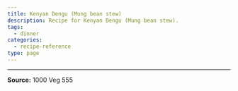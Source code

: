 ```yaml
---
title: Kenyan Dengu (Mung bean stew)
description: Recipe for Kenyan Dengu (Mung bean stew).
tags:
  - dinner
categories:
  - recipe-reference
type: page
---
```


---

**Source:** 1000 Veg 555